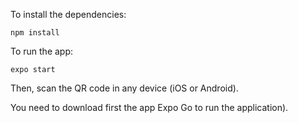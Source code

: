 To install the dependencies:
```
npm install
```
To run the app:
```
expo start
```
Then, scan the QR code in any device (iOS or Android). 

You need to download first the app Expo Go to run the application).